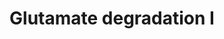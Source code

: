 ---
annotations:
- id: PW:0001380
  parent: classic metabolic pathway
  type: Pathway Ontology
  value: glutamate degradation pathway I
authors:
- J.Heckman
- MaintBot
- AlexanderPico
- Christine Chichester
- Egonw
- Timverbruggen
description: Based on http://metacyc.org/META/NEW-IMAGE?type=PATHWAY&object=GLUDEG-I-PWY
last-edited: 2018-04-26
organisms:
- Saccharomyces cerevisiae
redirect_from:
- /index.php/Pathway:WP556
- /instance/WP556
- /instance/WP556_rr97054
revision: r97054
schema-jsonld:
- '@context': https://schema.org/
  '@id': https://wikipathways.github.io/pathways/WP556.html
  '@type': Dataset
  creator:
    '@type': Organization
    name: WikiPathways
  description: Based on http://metacyc.org/META/NEW-IMAGE?type=PATHWAY&object=GLUDEG-I-PWY
  keywords:
  - GAD1
  - L-glutamate
  - L-glutamine
  - NADPH
  - UGA1
  - UGA2
  license: CC0
  name: Glutamate degradation I
seo: CreativeWork
title: Glutamate degradation I
wpid: WP556
---